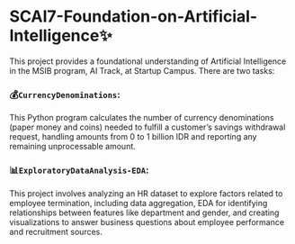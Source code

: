 # SCAI7-Foundation-on-Artificial-Intelligence✨
This project provides a foundational understanding of Artificial Intelligence in the MSIB program, AI Track, at Startup Campus. There are two tasks:
### 💰`CurrencyDenominations`:
This Python program calculates the number of currency denominations (paper money and coins) needed to fulfill a customer’s savings withdrawal request, handling amounts from 0 to 1 billion IDR and reporting any remaining unprocessable amount.
### 📊`ExploratoryDataAnalysis-EDA`:
This project involves analyzing an HR dataset to explore factors related to employee termination, including data aggregation, EDA for identifying relationships between features like department and gender, and creating visualizations to answer business questions about employee performance and recruitment sources.

